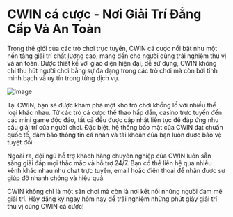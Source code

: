# CWIN cá cược - Nơi Giải Trí Đẳng Cấp Và An Toàn

Trong thế giới của các trò chơi trực tuyến, CWIN cá cược nổi bật như một nền tảng giải trí chất lượng cao, mang đến cho người dùng trải nghiệm thú vị và an toàn. Được thiết kế với giao diện hiện đại, dễ sử dụng, CWIN không chỉ thu hút người chơi bằng sự đa dạng trong các trò chơi mà còn bởi tính minh bạch và uy tín trong từng dịch vụ.

![Image](https://github.com/user-attachments/assets/bd51ea9f-0666-407b-a7a7-98ead6de688c)

Tại CWIN, bạn sẽ được khám phá một kho trò chơi khổng lồ với nhiều thể loại khác nhau. Từ các trò cá cược thể thao hấp dẫn, casino trực tuyến đến các mini game độc đáo, tất cả đều được cập nhật liên tục để đáp ứng nhu cầu giải trí của người chơi. Đặc biệt, hệ thống bảo mật của CWIN đạt chuẩn quốc tế, đảm bảo thông tin cá nhân và tài khoản của bạn luôn được bảo vệ tuyệt đối.

Ngoài ra, đội ngũ hỗ trợ khách hàng chuyên nghiệp của CWIN luôn sẵn sàng giải đáp mọi thắc mắc và hỗ trợ 24/7. Bạn có thể liên hệ qua nhiều kênh khác nhau như chat trực tuyến, email hoặc điện thoại để nhận được sự giúp đỡ nhanh chóng và hiệu quả.

CWIN không chỉ là một sân chơi mà còn là nơi kết nối những người đam mê giải trí. Hãy đăng ký ngay hôm nay để trải nghiệm những phút giây giải trí thú vị cùng CWIN cá cược!